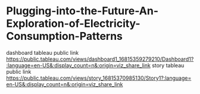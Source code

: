 # Plugging-into-the-Future-An-Exploration-of-Electricity-Consumption-Patterns
dashboard tableau public link https://public.tableau.com/views/dashboard1_16815359279210/Dashboard1?:language=en-US&:display_count=n&:origin=viz_share_link
story tableau public link https://public.tableau.com/views/story_16815370985130/Story1?:language=en-US&:display_count=n&:origin=viz_share_link

